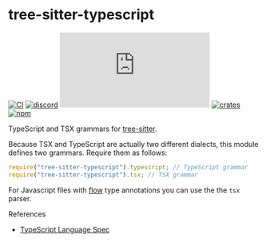 # tree-sitter-typescript

[![CI][ci]](https://github.com/tree-sitter/tree-sitter-typescript/actions/workflows/ci.yml)
[![discord][discord]](https://discord.gg/w7nTvsVJhm)
[![matrix][matrix]](https://matrix.to/#/#tree-sitter-chat:matrix.org)
[![crates][crates]](https://crates.io/crates/tree-sitter-typescript)
[![npm][npm]](https://www.npmjs.com/package/tree-sitter-typescript)

TypeScript and TSX grammars for [tree-sitter][].

Because TSX and TypeScript are actually two different dialects, this module defines two grammars. Require them as follows:

```js
require("tree-sitter-typescript").typescript; // TypeScript grammar
require("tree-sitter-typescript").tsx; // TSX grammar
```

For Javascript files with [flow] type annotations you can use the the `tsx` parser.

[tree-sitter]: https://github.com/tree-sitter/tree-sitter
[flow]: https://flow.org/en/

References

- [TypeScript Language Spec](https://github.com/microsoft/TypeScript/blob/main/doc/spec-ARCHIVED.md)

[ci]: https://img.shields.io/github/actions/workflow/status/tree-sitter/tree-sitter-typescript/ci.yml?logo=github&label=CI
[discord]: https://img.shields.io/discord/1063097320771698699?logo=discord&label=discord
[matrix]: https://img.shields.io/matrix/tree-sitter-chat%3Amatrix.org?logo=matrix&label=matrix
[npm]: https://img.shields.io/npm/v/tree-sitter-typescript?logo=npm
[crates]: https://img.shields.io/crates/v/tree-sitter-typescript?logo=rust
